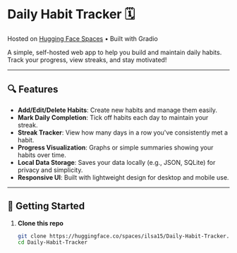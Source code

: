 # Daily Habit Tracker 🗓️

Hosted on [Hugging Face Spaces](https://huggingface.co/spaces/ilsa15/Daily-Habit-Tracker) • Built with Gradio

A simple, self-hosted web app to help you build and maintain daily habits. Track your progress, view streaks, and stay motivated!

---

## 🔍 Features

- **Add/Edit/Delete Habits**: Create new habits and manage them easily.
- **Mark Daily Completion**: Tick off habits each day to maintain your streak.
- **Streak Tracker**: View how many days in a row you've consistently met a habit.
- **Progress Visualization**: Graphs or simple summaries showing your habits over time.
- **Local Data Storage**: Saves your data locally (e.g., JSON, SQLite) for privacy and simplicity.
- **Responsive UI**: Built with lightweight design for desktop and mobile use.

---

## 🚀 Getting Started

1. **Clone this repo**  
   ```bash
   git clone https://huggingface.co/spaces/ilsa15/Daily-Habit-Tracker.git
   cd Daily-Habit-Tracker

